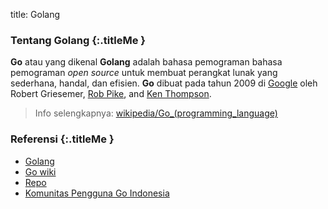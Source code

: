 title: Golang


### <i class="fa fa-code"></i> Tentang Golang {:.titleMe }

__Go__ atau yang dikenal __Golang__ adalah bahasa pemograman bahasa pemograman _open source_ untuk membuat perangkat lunak yang sederhana, handal, dan efisien.
__Go__ dibuat pada tahun 2009 di [Google](https://en.wikipedia.org/wiki/Google) oleh Robert Griesemer, [Rob Pike](https://en.wikipedia.org/wiki/Rob_Pike), and [Ken Thompson](https://en.wikipedia.org/wiki/Ken_Thompson).

> Info selengkapnya: [wikipedia/Go_(programming_language)](https://en.wikipedia.org/wiki/Go_(programming_language))


### <i class="fa fa-list"></i> Referensi {:.titleMe }

- [Golang](https://golang.org/)
- [Go wiki](https://github.com/golang/go/wiki)
- [Repo](https://github.com/golang/go)
- [Komunitas Pengguna Go Indonesia](https://github.com/golang-id)